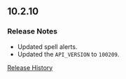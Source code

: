 ## 10.2.10

### Release Notes

- Updated spell alerts.
- Updated the `API_VERSION` to `100209`.

[Release History](https://github.com/SFX-WoW/Masque_Entropy/wiki/History)
